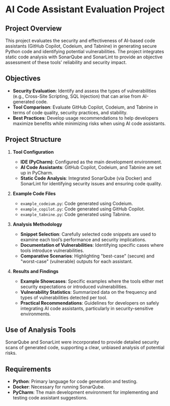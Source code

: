 # AI Code Assistant Evaluation Project

## Project Overview
This project evaluates the security and effectiveness of AI-based code assistants (GitHub Copilot, Codeium, and Tabnine) in generating secure Python code and identifying potential vulnerabilities. The project integrates static code analysis with SonarQube and SonarLint to provide an objective assessment of these tools' reliability and security impact.

## Objectives
- **Security Evaluation**: Identify and assess the types of vulnerabilities (e.g., Cross-Site Scripting, SQL Injection) that can arise from AI-generated code.
- **Tool Comparison**: Evaluate GitHub Copilot, Codeium, and Tabnine in terms of code quality, security practices, and stability.
- **Best Practices**: Develop usage recommendations to help developers maximize benefits while minimizing risks when using AI code assistants.

## Project Structure
1. **Tool Configuration**
   - **IDE (PyCharm)**: Configured as the main development environment.
   - **AI Code Assistants**: GitHub Copilot, Codeium, and Tabnine are set up in PyCharm.
   - **Static Code Analysis**: Integrated SonarQube (via Docker) and SonarLint for identifying security issues and ensuring code quality.

2. **Example Code Files**
   - `example_codeium.py`: Code generated using Codeium.
   - `example_copilot.py`: Code generated using GitHub Copilot.
   - `example_tabnine.py`: Code generated using Tabnine.

3. **Analysis Methodology**
   - **Snippet Selection**: Carefully selected code snippets are used to examine each tool’s performance and security implications.
   - **Documentation of Vulnerabilities**: Identifying specific cases where tools introduce vulnerabilities.
   - **Comparative Scenarios**: Highlighting "best-case" (secure) and "worst-case" (vulnerable) outputs for each assistant.

4. **Results and Findings**
   - **Example Showcases**: Specific examples where the tools either met security expectations or introduced vulnerabilities.
   - **Vulnerability Statistics**: Summarized data on the frequency and types of vulnerabilities detected per tool.
   - **Practical Recommendations**: Guidelines for developers on safely integrating AI code assistants, particularly in security-sensitive environments.

## Use of Analysis Tools
SonarQube and SonarLint were incorporated to provide detailed security scans of generated code, supporting a clear, unbiased analysis of potential risks.

## Requirements
- **Python**: Primary language for code generation and testing.
- **Docker**: Necessary for running SonarQube.
- **PyCharm**: The main development environment for implementing and testing code assistant suggestions.


